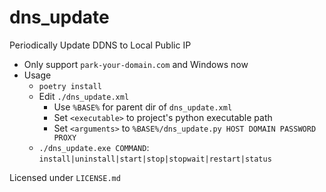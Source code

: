 # dns_update

Periodically Update DDNS to Local Public IP

- Only support `park-your-domain.com` and Windows now
- Usage
    - `poetry install`
    - Edit `./dns_update.xml`
        - Use `%BASE%` for parent dir of `dns_update.xml`
        - Set `<executable>` to project's python executable path
        - Set `<arguments>` to `%BASE%/dns_update.py HOST DOMAIN PASSWORD PROXY`
    - `./dns_update.exe COMMAND`: `install|uninstall|start|stop|stopwait|restart|status`

Licensed under `LICENSE.md`
